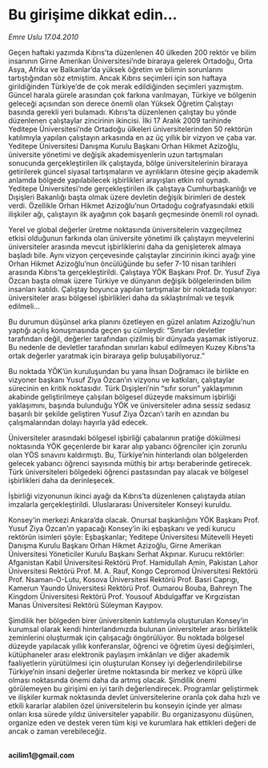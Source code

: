 # Bu girişime dikkat edin...

*Emre Uslu 17.04.2010*

<div class="yazi"><p>Geçen haftaki yazımda Kıbrıs’ta düzenlenen 40 ülkeden 200 rektör ve bilim insanının Girne Amerikan Üniversitesi’nde biraraya gelerek Ortadoğu, Orta Asya, Afrika ve Balkanlar’da yüksek öğretim ve bilimin sorunlarını tartıştığından söz etmiştim. Ancak Kıbrıs seçimleri için son haftaya girildiğinden Türkiye’de de çok merak edildiğinden seçimleri yazmıştım. Güncel harala gürele arasından çok farkına varılmayan, Türkiye ve bölgenin geleceği açısından son derece önemli olan Yüksek Öğretim Çalıştayı basında gerekli yeri bulamadı. Kıbrıs’ta düzenlenen çalıştay bu yönde düzenlenen çalıştaylar zincirinin ikincisi. İlki 17 Aralık 2009 tarihinde Yeditepe Üniversitesi’nde Ortadoğu ülkeleri üniversitelerinden 50 rektörün katılımıyla yapılan çalıştayın arkasında en az üç yıllık bir vizyon ve çaba var. Yeditepe Üniversitesi Danışma Kurulu Başkanı Orhan Hikmet Azizoğlu, üniversite yönetimi ve değişik akademisyenlerin uzun tartışmaları sonucunda gerçekleştirilen ilk çalıştayda, bölge üniversitelerinin biraraya getirilerek güncel siyasal tartışmaların ve ayrılıkların ötesine geçip akademik anlamda bölgede yapılabilecek işbirlikleri arayışları etkin rol oynadı. Yeditepe Üniversitesi’nde gerçekleştirilen ilk çalıştaya Cumhurbaşkanlığı ve Dışişleri Bakanlığı başta olmak üzere devletin değişik birimleri de destek verdi. Özellikle Orhan Hikmet Azizoğlu’nun Ortadoğu coğrafyasındaki etkili ilişkiler ağı, çalıştayın ilk ayağının çok başarılı geçmesinde önemli rol oynadı. </p>
<p>Yerel ve global değerler üretme noktasında üniversitelerin vazgeçilmez etkisi olduğunun farkında olan üniversite yönetimi ilk çalıştayın meyvelerini üniversiteler arasında mevcut işbirliklerini daha da genişleterek almaya başladı bile. Aynı vizyon çerçevesinde çalıştaylar zincirinin ikinci ayağı yine Orhan Hikmet Azizoğlu’nun öncülüğünde bu sefer 7-10 nisan tarihleri arasında Kıbrıs’ta gerçekleştirildi. Çalıştaya YÖK Başkanı Prof. Dr. Yusuf Ziya Özcan başta olmak üzere Türkiye ve dünyanın değişik bölgelerinden bilim insanları katıldı. Çalıştay boyunca yapılan tartışmalar bir noktada toplanıyor: üniversiteler arası bölgesel işbirlikleri daha da sıklaştırılmalı ve teşvik edilmeli...</p>
<p>Bu durumun düşünsel arka planını özetleyen en güzel anlatım Azizoğlu’nun yaptığı açılış konuşmasında geçen şu cümleydi: “Sınırları devletler tarafından değil, değerler tarafından çizilmiş bir dünyada yaşamak istiyoruz. Bu nedenle de devletler tarafından sınırları kabul edilmeyen Kuzey Kıbrıs’ta ortak değerler yaratmak için biraraya gelip buluşabiliyoruz.” </p>
<p>Bu noktada YÖK’ün kuruluşundan bu yana İhsan Doğramacı ile birlikte en vizyoner başkanı Yusuf Ziya Özcan’ın vizyonu ve katkıları, çalıştaylar sürecinin en kritik noktasıdır. Türk Dışişleri’nin “sıfır sorun” yaklaşımının akabinde geliştirilmeye çalışılan bölgesel düzeyde maksimum işbirliği yaklaşımını, başında bulunduğu YÖK ve üniversiteler adına sessiz sedasız başarılı bir şekilde geliştiren Yusuf Ziya Özcan’ı tarih en azından bu çalışmalarından dolayı hayırla yâd edecek. </p>
<p>Üniversiteler arasındaki bölgesel işbirliği çabalarının pratiğe dökülmesi noktasında YÖK geçenlerde bir karar alıp yabancı öğrenciler için zorunlu olan YÖS sınavını kaldırmıştı. Bu, Türkiye’nin hinterlandı olan bölgelerden gelecek yabancı öğrenci sayısında müthiş bir artışı beraberinde getirecek. Türk üniversiteleri bölgedeki öğrenci pastasından pay alacak ve bölgesel işbirlikleri daha da derinleşecek. </p>
<p>İşbirliği vizyonunun ikinci ayağı da Kıbrıs’ta düzenlenen çalıştayda atılan imzalarla gerçekleştirildi. Uluslararası Üniversiteler Konseyi kuruldu. </p>
<p>Konsey’in merkezi Ankara’da olacak. Onursal başkanlığını YÖK Başkanı Prof. Yusuf Ziya Özcan’ın yapacağı Konsey’in iki eşbaşkanı ve yedi kurucu rektörün isimleri şöyle: Eşbaşkanlar; Yeditepe Üniversitesi Mütevelli Heyeti Danışma Kurulu Başkanı Orhan Hikmet Azizoğlu, Girne Amerikan Üniversitesi Yöneticiler Kurulu Başkanı Serhat Akpınar. Kurucu rektörler: Afganistan Kabil Üniversitesi Rektörü Prof. Hamidullah Amin, Pakistan Lahor Üniversitesi Rektörü Prof. M. A. Rauf, Kongo Cepromod Üniversitesi Rektörü Prof. Nsaman-O-Lutu, Kosova Üniversitesi Rektörü Prof. Basri Caprıgı, Kamerun Yaundo Üniversitesi Rektörü Prof. Oumarou Bouba, Bahreyn The Kingdom Üniversitesi Rektörü Prof. Yousouf Abdulgaffar ve Kırgızistan Manas Üniversitesi Rektörü Süleyman Kayıpov. </p>
<p>Şimdilik her bölgeden birer üniversitenin katılımıyla oluşturulan Konsey’in kurumsal olarak kendi hinterlandımızda bulunan üniversiteler arası birliktelik zeminlerini oluşturmak için çalışacağı öngörülüyor. Bu noktada bölgesel düzeyde yapılacak yıllık konferanslar, öğrenci ve öğretim üyesi değişimleri, kütüphaneler arası elektronik paylaşım imkânları ve diğer akademik faaliyetlerin yürütülmesi için oluşturulan Konsey iyi değerlendirilebilirse Türkiye’nin insani değerler üretme noktasında bir merkez ve köprü ülke olması noktasında önemi daha da artmış olacak. Şimdilik önemi görülemeyen bu girişimi en iyi tarih değerlendirecek. Programlar geliştirmek ve ilişkiler kurmak noktasında devlet üniversitelerine oranla çok daha hızlı ve etkili kararlar alabilen özel üniversitelerin bu konseyin içinde yer alması onları kısa sürede yıldız üniversiteler yapabilir. Bu organizasyonu düşünen, organize eden ve destek veren tüm kişi ve kurumlara hak ettikleri değeri de ancak o zaman verebileceğiz.</p>
<p><b><br/>acilim1@gmail.com</b></p></div>
